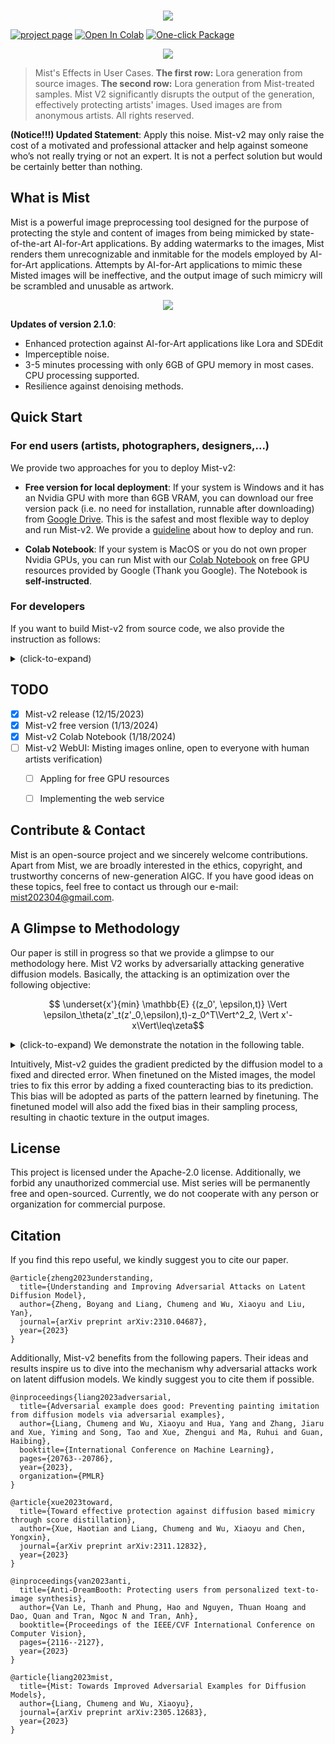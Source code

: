 <p align="center">
<br>
<!-- <img  src="mist_logo.png"> -->
<img  src="assets/MIST_V2_LOGO.png">
<br>
</p>


[![project page](https://img.shields.io/badge/homepage-psyker--team.io-blue.svg)](https://psyker-team.github.io/index_en.html)
[![Open In Colab](https://colab.research.google.com/assets/colab-badge.svg)](https://colab.research.google.com/drive/1k5tLNsWTTAkOlkl5d9llf93bJ6csvMuZ?usp=sharing)
[![One-click Package](https://img.shields.io/badge/-Google_Drive-1A73E8.svg?style=flat&logo=Google-Drive&logoColor=white)](https://drive.google.com/drive/folders/1vg8oK2BUOla5adaJcFYx5QMq0-MoP8kk?usp=drive_link)

<!-- [![arXiv](https://img.shields.io/badge/arXiv-2310.04687-red.svg)](https://arxiv.org/abs/2310.04687) -->
<!-- 
[![document](https://img.shields.io/badge/document-passing-light_green.svg)](https://arxiv.org/abs/2310.04687)
-->
<!-- 
### [project page](https://mist-project.github.io) | [arxiv](https://arxiv.org/abs/2310.04687) | [document](https://arxiv.org/abs/2310.04687) -->

<!-- #region -->
<!-- <p align="center">
<img  src="effect_show.png">
</p> -->
<!-- #endregion -->
<!-- 
> Mist adds watermarks to images, making them unrecognizable and unusable for AI-for-Art models that try to mimic them. -->

<!-- #region -->
<p align="center">
<img  src="assets/user_2.jpg">
</p>
<!-- <p align="center">
<img  src="user_case_2.png">
</p> -->
<!-- #endregion -->

> Mist's Effects in User Cases. **The first row:** Lora generation from source images.
**The second row:** Lora generation from Mist-treated samples. Mist V2 significantly disrupts the output of the generation, effectively protecting artists' images. Used images are from anonymous artists. All rights reserved. 
<!-- #region -->
<!-- <p align="center">
<img  src="robustness.png">
</p> -->
<!-- #endregion -->

<!-- > Robustness of Mist against image preprocessing. -->

<!-- ## News

**2022/12/11**: Mist V2 released.  -->

**(Notice!!!) Updated Statement**: Apply this noise. Mist-v2 may only raise the cost of a motivated and professional attacker and help against someone who’s not really trying or not an expert. It is not a perfect solution but would be certainly better than nothing.

## What is Mist

Mist is a powerful image preprocessing tool designed for the purpose of protecting the style and content of
images from being mimicked by state-of-the-art AI-for-Art applications. By adding watermarks to the images, Mist renders them unrecognizable and inmitable for the
models employed by AI-for-Art applications. Attempts by AI-for-Art applications to mimic these Misted images
will be ineffective, and the output image of such mimicry will be scrambled and unusable as artwork.


<p align="center">
<img  src="assets/effect_show.png">
</p>

**Updates of version 2.1.0**: 
- Enhanced protection against AI-for-Art applications like Lora and SDEdit
- Imperceptible noise.
- 3-5 minutes processing with only 6GB of GPU memory in most cases. CPU processing supported.
- Resilience against denoising methods.


 <!-- For more details, refer to our [documentation](https://arxiv.org/abs/2310.04687). -->



## Quick Start

### For end users (artists, photographers, designers,...)

We provide two approaches for you to deploy Mist-v2:

- **Free version for local deployment**: If your system is Windows and it has an Nvidia GPU with more than 6GB VRAM, you can download our free version pack (i.e. no need for installation, runnable after downloading) from [Google Drive](https://drive.google.com/drive/folders/1vg8oK2BUOla5adaJcFYx5QMq0-MoP8kk?usp=drive_link). This is the safest and most flexible way to deploy and run Mist-v2.
We provide a [guideline](docs/Handbook-Free-version.md) about how to deploy and run.

- **Colab Notebook**: If your system is MacOS or you do not own proper Nvidia GPUs, you can run Mist with our [Colab Notebook](https://colab.research.google.com/drive/1k5tLNsWTTAkOlkl5d9llf93bJ6csvMuZ?usp=sharing) on free GPU resources provided by Google (Thank you Google). The Notebook is **self-instructed**. 

### For developers

If you want to build Mist-v2 from source code, we also provide the instruction as follows:

<details><summary> (click-to-expand)  
 </summary>

#### Environment

**Preliminaries:** To run this repository, please have [Anaconda](https://pytorch.org/) installed in your work station. The GPU version of Mist requires a NVIDIA GPU in [Ampere](https://en.wikipedia.org/wiki/Ampere_(microarchitecture)) or more advanced architecture with more than 6GB VRAM. You can also try the CPU version 
in a moderate running speed.

Clone this repository to your local and get into the repository root:

```bash
git clone https://github.com/mist-project/mist-v2.git
cd mist-v2
```

Then, run the following commands in the root of the repository to install the environment:

```bash
conda create -n mist-v2 python=3.10
conda activate mist-v2
pip install -r requirements.txt
```

#### Usage

Run Mist V2 in the default setup on GPU:
```bash
accelerate launch attacks/mist.py --cuda --low_vram_mode --instance_data_dir $INSTANCE_DIR --output_dir $OUTPUT_DIR --class_data_dir $CLASS_DATA_DIR --instance_prompt $PROMPT --class_prompt $CLASS_PROMPT --mixed_precision bf16
```

Run Mist V2 in the default setup on CPU:
```bash
accelerate launch attacks/mist.py --instance_data_dir $INSTANCE_DIR --output_dir $OUTPUT_DIR --class_data_dir $CLASS_DATA_DIR --instance_prompt $PROMPT --class_prompt $CLASS_PROMPT --mixed_precision bf16
```

 Detailed demonstration of the parameters:

| Parameter       | Explanation                                                                                |
| --------------- | ------------------------------------------------------------------------------------------ |
| $INSTANCE_DIR   | Directory of  input clean images. The goal is to add adversarial noise to them.            |
| $OUTPUT_DIR     | Directory for output adversarial examples (misted images).                                 |
| $CLASS_DATA_DIR | Directory  for class data in prior preserved training of Dreambooth, required to be empty. |
| $PROMPT         | Prompt that describes the input clean images, used to perturb the images.                  |
| $CLASS_PROMPT   | Prompt used to generate class data, recommended to be similar to $PROMPT.                  |

Here is a case command to run Mist V2 on GPU:

```bash
accelerate launch attacks/mist.py --cuda --low_vram_mode --instance_data_dir data/training --output_dir output/ --class_data_dir data/class --instance_prompt "a photo of a misted person, high quality, masterpiece" --class_prompt "a photo of a person, high quality, masterpiece" --mixed_precision bf16
```

The aforementioned GUI can be also booted by running:

```bash
python mist-webui.py
```

#### Evaluation

This repo provides a simple pipeline to evaluate the output adversarial examples. 

Basically, this pipeline trains a LoRA on the adversarial examples and samples images with the LoRA. 
Note that our adversarial examples may induce LoRA to output images with NSFW contents 
(for example, chaotic texture). As stated, this is to prevent LoRA training on unauthorized image data. To evaluate the effectiveness of our method, we disable the safety checker in the LoRA sampling script. Following is the instruction to run the pipeline.

First, train a LoRA on the output adversarial examples. 

```bash
accelerate launch eval/train_dreambooth_lora_15.py --instance_data_dir=$LORA_INPUT_DIR --output_dir=$LORA_OUTPUT_DIR --class_data_dir=$LORA_CLASS_DIR --instance_prompt $LORA_PROMPT --class_prompt $LORA_CLASS_PROMPT --resolution=512 --train_batch_size=1 --learning_rate=1e-4 --scale_lr --max_train_steps=2000
```

Detailed demonstration of the parameters:  


| Parameter          | Explanation                                                                                                |
| ------------------ | ---------------------------------------------------------------------------------------------------------- |
| $LORA_INPUT_DIR    | Directory of  training data (adversarial examples), staying the same as $OUTPUT_DIR in the previous table. |
| $LORA_OUTPUT_DIR   | Directory to store the trained LoRA.                                                                       |
| $LORA_CLASS_DIR    | Directory  for class data in prior preserved training of Dreambooth, required to be empty.                 |
| $LORA_PROMPT       | Prompt that describes the training data, used to train the LoRA.                                           |
| $LORA_CLASS_PROMPT | Prompt used to generate class data, recommended to be related to $LORA_PROMPT.                             |


Next, open the `eval/sample_lora_15.ipynb` and run the first block. After that, change the value of the variable `LORA_OUTPUT_DIR` to be the previous `$LORA_OUTPUT_DIR` when training the LoRA. 

```Python
from lora_diffusion import tune_lora_scale, patch_pipe
torch.manual_seed(time.time())

# The directory of LoRA
LORA_OUTPUT_DIR = [The value of $LORA_OUTPUT_DIR]
...
```

Finally, run the second block to see the output and evaluate the performance of Mist.
</details>

## TODO

- [x] Mist-v2 release (12/15/2023)
- [x] Mist-v2 free version (1/13/2024)
- [x] Mist-v2 Colab Notebook (1/18/2024)
- [ ] Mist-v2 WebUI: Misting images online, open to everyone with human artists verification)
  - [ ] Appling for free GPU resources
  - [ ] Implementing the web service


## Contribute & Contact

Mist is an open-source project and we sincerely welcome contributions. Apart from Mist, we are broadly interested in the ethics, copyright, and trustworthy concerns of new-generation AIGC. If you have good ideas on these topics, feel free to contact us through our e-mail: [mist202304@gmail.com](mist202304@gmail.com). 


## A Glimpse to Methodology

Our paper is still in progress so that we provide a glimpse to our methodology here. Mist V2 works by adversarially attacking generative diffusion models. Basically, the attacking is an optimization over the following objective:

$$ \underset{x'}{min} \mathbb{E} {(z_0', \epsilon,t)}  \Vert \epsilon_\theta(z'_t(z'_0,\epsilon),t)-z_0^T\Vert^2_2, \Vert x'-x\Vert\leq\zeta$$

<details><summary> (click-to-expand) We demonstrate the notation in the following table. </summary>


| Variable          | Explanation                                                      |
| ----------------- | ---------------------------------------------------------------- |
| $x$ / $x'$        | The clean image / The adversarial example                        |
| $t$               | Time step in the diffusion model.                                |
| $z'_0$            | The latent variable of $x'$ in the 0th time step                 |
| $\epsilon$        | A standard Gaussian noise                                        |
| $z_0^T$           | The latent variable of a target image $x^T$ in the 0th time step |
| $\epsilon_\theta$ | The noise predictor (U-Net) in the diffusion model               |
| $\zeta$           | The budget of adversarial noise                                  |

</details>


Intuitively, Mist-v2 guides the gradient predicted by the diffusion model to a fixed and directed error. When finetuned on the Misted
images, the model tries to fix this error by adding a fixed counteracting bias to its prediction. This bias will be adopted as parts of
the pattern learned by finetuning. The finetuned model will also add the fixed bias in their sampling process, resulting in chaotic texture in the output images. 


## License

This project is licensed under the Apache-2.0 license. Additionally, we forbid any unauthorized commercial use. Mist series will be permanently free and open-sourced. Currently, we do not cooperate with any person or organization for commercial purpose.

 
## Citation

If you find this repo useful, we kindly suggest you to cite our paper.
```
@article{zheng2023understanding,
  title={Understanding and Improving Adversarial Attacks on Latent Diffusion Model},
  author={Zheng, Boyang and Liang, Chumeng and Wu, Xiaoyu and Liu, Yan},
  journal={arXiv preprint arXiv:2310.04687},
  year={2023}
}
```
Additionally, Mist-v2 benefits from the following papers. Their ideas and results inspire us to dive into the mechanism why adversarial attacks work on latent diffusion models. We kindly suggest you to cite them if possible. 

```
@inproceedings{liang2023adversarial,
  title={Adversarial example does good: Preventing painting imitation from diffusion models via adversarial examples},
  author={Liang, Chumeng and Wu, Xiaoyu and Hua, Yang and Zhang, Jiaru and Xue, Yiming and Song, Tao and Xue, Zhengui and Ma, Ruhui and Guan, Haibing},
  booktitle={International Conference on Machine Learning},
  pages={20763--20786},
  year={2023},
  organization={PMLR}
}
```

```
@article{xue2023toward,
  title={Toward effective protection against diffusion based mimicry through score distillation},
  author={Xue, Haotian and Liang, Chumeng and Wu, Xiaoyu and Chen, Yongxin},
  journal={arXiv preprint arXiv:2311.12832},
  year={2023}
}
```

```
@inproceedings{van2023anti,
  title={Anti-DreamBooth: Protecting users from personalized text-to-image synthesis},
  author={Van Le, Thanh and Phung, Hao and Nguyen, Thuan Hoang and Dao, Quan and Tran, Ngoc N and Tran, Anh},
  booktitle={Proceedings of the IEEE/CVF International Conference on Computer Vision},
  pages={2116--2127},
  year={2023}
}
```

```
@article{liang2023mist,
  title={Mist: Towards Improved Adversarial Examples for Diffusion Models},
  author={Liang, Chumeng and Wu, Xiaoyu},
  journal={arXiv preprint arXiv:2305.12683},
  year={2023}
}
```






